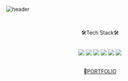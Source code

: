 
![header](https://capsule-render.vercel.app/api?type=cylinder&color=gradient&text=Chorong%20Han&fontAlignY=45&fontSize=40&height=150&animation=blinking&desc=당신이%20하는%20일을%20믿으세요✨%20&descAlignY=70)

<br/>

<p align="center">🛠Tech Stack🛠</p>

<br/>

<div align="center">
<img src="https://img.shields.io/badge/HTML-E34F26?style=flat-square&logo=html5&logoColor=white"/>
<img src="https://img.shields.io/badge/CSS-1572B6?style=flat-square&logo=CSS3&logoColor=white"/>
<img src="https://img.shields.io/badge/JQuery-0769AD?style=flat-square&logo=JQuery&logoColor=white"/>
<img src="https://img.shields.io/badge/Javascript-F7DF1E?style=flat-square&logo=Javascript&logoColor=white"/>
<img src="https://img.shields.io/badge/React-61DAFB?style=flat-square&logo=React&logoColor=white"/>
<img src="https://img.shields.io/badge/Node.js-339933?style=flat-square&logo=Node.js&logoColor=white"/>
</div>

<br/>

<p align="center">🚀<a href="https://choronghan.notion.site/HAN-456115c5e0e049eb95f53220fd348ffd">PORTFOLIO</a></p>

<!--
**hanchorong/hanchorong** is a ✨ _special_ ✨ repository because its `README.md` (this file) appears on your GitHub profile.

Here are some ideas to get you started:

- 🔭 I’m currently working on ...
- 🌱 I’m currently learning ...
- 👯 I’m looking to collaborate on ...
- 🤔 I’m looking for help with ...
- 💬 Ask me about ...
- 📫 How to reach me: ...
- 😄 Pronouns: ...
- ⚡ Fun fact: ...
-->
